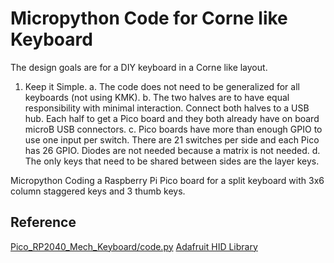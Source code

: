 # Micropython Code for Corne like Keyboard

The design goals are for a DIY keyboard in a Corne like layout. 

1. Keep it Simple. 
    a. The code does not need to be generalized for all keyboards (not using KMK). 
	b. The two halves are to have equal responsibility with minimal interaction. Connect both halves to a USB hub. 
	   Each half to get a Pico board and they both already have on board microB USB connectors.
	c. Pico boards have more than enough GPIO to use one input per switch. There are 21 switches per side and each Pico has 26 
	   GPIO. Diodes are not needed because a matrix is not needed.
	d. The only keys that need to be shared between sides are the layer keys.
	
Micropython Coding a Raspberry Pi Pico board for a split keyboard with 3x6 column staggered keys and 3 thumb keys.
## Reference


[Pico_RP2040_Mech_Keyboard/code.py](https://github.com/adafruit/Adafruit_Learning_System_Guides/blob/main/Pico_RP2040_Mech_Keyboard/code.py)
[Adafruit HID Library](https://docs.circuitpython.org/projects/hid/en/latest/)